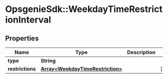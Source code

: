 # OpsgenieSdk::WeekdayTimeRestrictionInterval

## Properties
Name | Type | Description | Notes
------------ | ------------- | ------------- | -------------
**type** | **String** |  | 
**restrictions** | [**Array&lt;WeekdayTimeRestriction&gt;**](WeekdayTimeRestriction.md) |  | [optional] 


